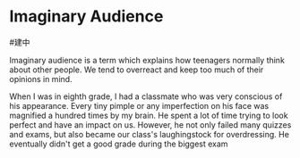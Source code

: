 # Imaginary Audience
#建中 

Imaginary audience is a term which explains how teenagers normally think about other people. We tend to overreact and keep too much of their opinions in mind.

When I was in eighth grade, I had a classmate who was very conscious of his appearance. Every tiny pimple or any imperfection on his face was magnified a hundred times by my brain. He spent a lot of time trying to look perfect and have an impact on us. However, he not only failed many quizzes and exams, but also became our class's laughingstock for overdressing. He eventually didn't get a good grade during the biggest exam